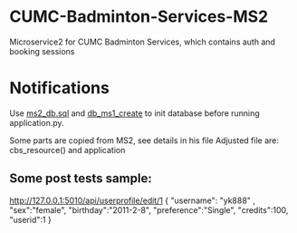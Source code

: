 # CUMC-Badminton-Services-MS2
Microservice2 for CUMC Badminton Services, which contains auth and booking sessions

# Notifications

Use [ms2_db.sql](ms2_db.sql) and [db_ms1_create](db_ms1_create.sql) to init database before running application.py.

Some parts are copied from MS2, see details in his file
Adjusted file are: cbs_resource() and application
## Some post tests sample:
http://127.0.0.1:5010/api/userprofile/edit/1
{
    "username": "yk888" ,
    "sex":"female",
    "birthday":"2011-2-8",
    "preference":"Single",
    "credits":100,
    "userid":1
}
